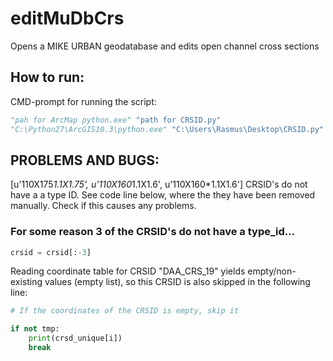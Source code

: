 # editMuDbCrs

Opens a MIKE URBAN geodatabase and edits open channel cross sections

## How to run:

CMD-prompt for running the script:

```python
"pah for ArcMap python.exe" "path for CRSID.py"
"C:\Python27\ArcGIS10.3\python.exe" "C:\Users\Rasmus\Desktop\CRSID.py"
```

## PROBLEMS AND BUGS:

[u'110X175*1.1X1.75', u'110X160*1.1X1.6', u'110X160*1.1X1.6'] CRSID's do not have a a type ID. See code line below, where the they have been removed manually. Check if this causes any problems.

### For some reason 3 of the CRSID's do not have a type_id...

```python
crsid = crsid[:-3]
```

Reading coordinate table for CRSID "DAA_CRS_19" yields empty/non-existing values (empty list), so this CRSID is also skipped in the following line:

```python 
# If the coordinates of the CRSID is empty, skip it

if not tmp:
	print(crsd_unique[i])
	break
```
